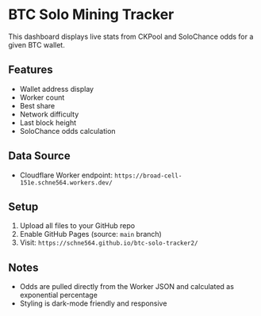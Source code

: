 # BTC Solo Mining Tracker

This dashboard displays live stats from CKPool and SoloChance odds for a given BTC wallet.

## Features
- Wallet address display
- Worker count
- Best share
- Network difficulty
- Last block height
- SoloChance odds calculation

## Data Source
- Cloudflare Worker endpoint: `https://broad-cell-151e.schne564.workers.dev/`

## Setup
1. Upload all files to your GitHub repo
2. Enable GitHub Pages (source: `main` branch)
3. Visit: `https://schne564.github.io/btc-solo-tracker2/`

## Notes
- Odds are pulled directly from the Worker JSON and calculated as exponential percentage
- Styling is dark-mode friendly and responsive
